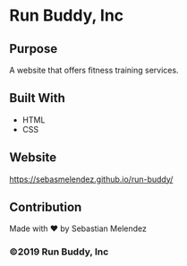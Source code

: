 # Run Buddy, Inc

## Purpose
A website that offers fitness training services. 

## Built With
* HTML
* CSS

## Website
https://sebasmelendez.github.io/run-buddy/

## Contribution
Made with ❤️ by Sebastian Melendez

### ©️2019 Run Buddy, Inc 
